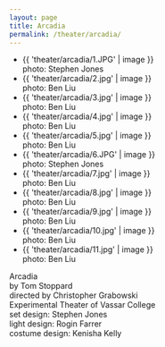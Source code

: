 ```yaml
---
layout: page
title: Arcadia
permalink: /theater/arcadia/
---
```


<div class="project">

<div class="flexslider_wrapper">
<div class="flexslider">
<ul class="slides">
<li>
{{ 'theater/arcadia/1.JPG' | image }}
<div class="flex_caption">photo: Stephen Jones</div>
</li>
<li>
{{ 'theater/arcadia/2.jpg' | image }}
<div class="flex_caption">photo: Ben Liu</div>
</li>
<li>
{{ 'theater/arcadia/3.jpg' | image }}
<div class="flex_caption">photo: Ben Liu</div>
</li>
<li>
{{ 'theater/arcadia/4.jpg' | image }}
<div class="flex_caption">photo: Ben Liu</div>
</li>
<li>
{{ 'theater/arcadia/5.jpg' | image }}
<div class="flex_caption">photo: Ben Liu</div>
</li>
<li>
{{ 'theater/arcadia/6.JPG' | image }}
<div class="flex_caption">photo: Stephen Jones</div>
</li>
<li>
{{ 'theater/arcadia/7.jpg' | image }}
<div class="flex_caption">photo: Ben Liu</div>
</li>
<li>
{{ 'theater/arcadia/8.jpg' | image }}
<div class="flex_caption">photo: Ben Liu</div>
</li>
<li>
{{ 'theater/arcadia/9.jpg' | image }}
<div class="flex_caption">photo: Ben Liu</div>
</li>
<li>
{{ 'theater/arcadia/10.jpg' | image }}
<div class="flex_caption">photo: Ben Liu</div>
</li>
<li>
{{ 'theater/arcadia/11.jpg' | image }}
<div class="flex_caption">photo: Ben Liu</div>
</li>
</ul>
</div>
</div>

<div class="details">
<div class="detail_title">Arcadia</div>
<div class="detail_company">by Tom Stoppard<br />
directed by Christopher Grabowski<br />
Experimental Theater of Vassar College</div>
<div class="detail_designers">set design: Stephen Jones<br />
light design: Rogin Farrer<br />
costume design: Kenisha Kelly</div>
</div>

</div>